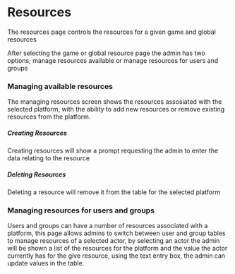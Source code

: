 # Resources
The resources page controls the resources for a given game and global resources

After selecting the game or global resource page the admin has two options; manage resources available or manage resources for users and groups

### Managing available resources
The managing resources screen shows the resources assosiated with the selected platform, with the ability to add new resources or remove existing resources from the platform.
##### Creating Resources
Creating resources will show a prompt requesting the admin to enter the data relating to the resource
##### Deleting Resources
Deleting a resource will remove it from the table for the selected platform

### Managing resources for users and groups
Users and groups can have a number of resources associated with a platform, this page allows admins to switch between user and group tables to manage resources of a selected actor, by selecting an actor the admin will be shown a list of the resources for the platform and the value the actor currently has for the give resource, using the text entry box, the admin can update values in the table.